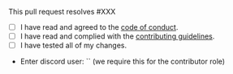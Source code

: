 This pull request resolves #XXX

 - [ ] I have read and agreed to the [code of conduct](https://github.com/Mope04/private2/blob/dev/.github/CODE_OF_CONDUCT.md).
 - [ ] I have read and complied with the [contributing guidelines](https://github.com/Mope04/private2/blob/dev/.github/CONTRIBUTING.md).
 - [ ] I have tested all of my changes.
 - Enter discord user: `` (we require this for the contributor role)
